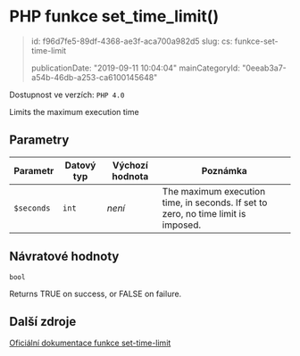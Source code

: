 PHP funkce set_time_limit()
===========================

> id: f96d7fe5-89df-4368-ae3f-aca700a982d5
> slug:
> 	cs: funkce-set-time-limit
>
> publicationDate: "2019-09-11 10:04:04"
> mainCategoryId: "0eeab3a7-a54b-46db-a253-ca6100145648"

Dostupnost ve verzích: `PHP 4.0`

Limits the maximum execution time


Parametry
--------------

| Parametr | Datový typ | Výchozí hodnota | Poznámka |
|-----|-----|-----|-----|
| `$seconds` | `int` | *není* | The maximum execution time, in seconds. If set to zero, no time limit is imposed. |


Návratové hodnoty
----------------

`bool`

Returns TRUE on success, or FALSE on failure.

Další zdroje
------------

[Oficiální dokumentace funkce set-time-limit](https://www.php.net/manual/en/function.set-time-limit.php)

